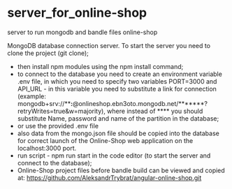 # server_for_online-shop
server to run mongodb and bandle files online-shop

MongoDB database connection server.
To start the server you need to clone the project (git clone);
- then install npm modules using the npm install command;
- to connect to the database you need to create an environment variable .env file, in which you need to specify two variables PORT=3000 and API_URL - in this variable you need to substitute a link for connection
      (example: mongodb+srv://********:******@onlineshop.ebn3oto.mongodb.net/*******?retryWrites=true&w=majority), where instead of **** you should substitute Name, password and name of the partition in the database;
- or use the provided .env file
- also data from the mongo.json file should be copied into the database for correct launch of the Online-Shop web application on the localhost:3000 port.
- run script - npm run start in the code editor (to start the server and connect to the database);
- Online-Shop project files before bandle build can be viewed and copied at: https://github.com/AleksandrTrybrat/angular-online-shop.git


